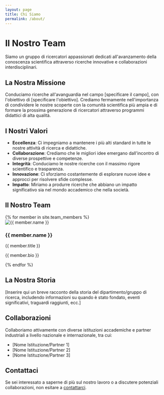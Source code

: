 ```yaml
---
layout: page
title: Chi Siamo
permalink: /about/
---
```


# Il Nostro Team

Siamo un gruppo di ricercatori appassionati dedicati all'avanzamento della conoscenza scientifica attraverso ricerche innovative e collaborazioni interdisciplinari.

## La Nostra Missione

Conduciamo ricerche all'avanguardia nel campo [specificare il campo], con l'obiettivo di [specificare l'obiettivo]. Crediamo fermamente nell'importanza di condividere le nostre scoperte con la comunità scientifica più ampia e di formare la prossima generazione di ricercatori attraverso programmi didattici di alta qualità.

## I Nostri Valori

- **Eccellenza**: Ci impegniamo a mantenere i più alti standard in tutte le nostre attività di ricerca e didattiche.
- **Collaborazione**: Crediamo che le migliori idee emergano dall'incontro di diverse prospettive e competenze.
- **Integrità**: Conduciamo le nostre ricerche con il massimo rigore scientifico e trasparenza.
- **Innovazione**: Ci sforziamo costantemente di esplorare nuove idee e approcci per risolvere sfide complesse.
- **Impatto**: Miriamo a produrre ricerche che abbiano un impatto significativo sia nel mondo accademico che nella società.

## Il Nostro Team

<div class="team-grid">
  {% for member in site.team_members %}
  <div class="team-member">
    <img src="{{ member.image | relative_url }}" alt="{{ member.name }}">
    <h3>{{ member.name }}</h3>
    <p class="title">{{ member.title }}</p>
    <p>{{ member.bio }}</p>
  </div>
  {% endfor %}
</div>

## La Nostra Storia

[Inserire qui un breve racconto della storia del dipartimento/gruppo di ricerca, includendo informazioni su quando è stato fondato, eventi significativi, traguardi raggiunti, ecc.]

## Collaborazioni

Collaboriamo attivamente con diverse istituzioni accademiche e partner industriali a livello nazionale e internazionale, tra cui:

- [Nome Istituzione/Partner 1]
- [Nome Istituzione/Partner 2]
- [Nome Istituzione/Partner 3]

## Contattaci

Se sei interessato a saperne di più sul nostro lavoro o a discutere potenziali collaborazioni, non esitare a [contattarci](/contact).
